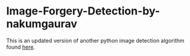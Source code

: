 # Image-Forgery-Detection-by-nakumgaurav

This is an updated version of another python image detection algorithm found <a href="https://github.com/nakumgaurav/Image-Forgery-Detection"> here</a>.
